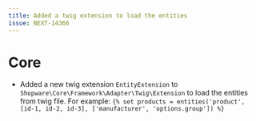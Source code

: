 ```yaml
---
title: Added a twig extension to load the entities
issue: NEXT-14366
---
```

# Core
* Added a new twig extension `EntityExtension` to `Shopware\Core\Framework\Adapter\Twig\Extension` to load the entities from twig file. For example: `{% set products = entities('product', [id-1, id-2, id-3], ['manufacturer', 'options.group']) %}`
